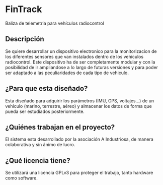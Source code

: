# FinTrack
Baliza de telemetria para vehículos radiocontrol

## Descripción
Se quiere desarrollar un dispositivo electronico para la monitorizacion de los diferentes sensores que van instalados dentro de los vehículos radiocontrol.
Este dispositivo ha de ser completamente modular y con la posibilidad de ir ampliandose a lo largo de futuras versiones y para poder ser adaptado a las peculiaridades de cada tipo de vehiculo.

## ¿Para que esta diseñado?
Esta diseñado para adquirir los parámetros (IMU, GPS, voltajes...) de un vehículo (marino, terrestre, aéreo) y almacenar los datos de forma que pueda ser estudiados posteriormente.

## ¿Quiénes trabajan en el proyecto?
El sistema esta desarrollado por la asociación A Industriosa, de manera colaborativa y sin ánimo de lucro.

## ¿Qué licencia tiene?
Se utilizará una licencia GPLv3 para proteger el trabajo, tanto hardware como software.
